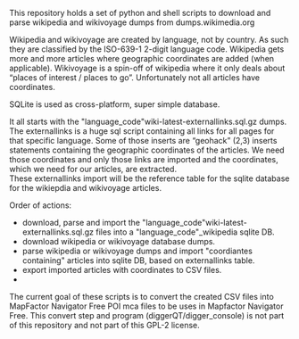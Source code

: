 This repository holds a set of python and shell scripts to download and parse wikipedia and wikivoyage dumps from dumps.wikimedia.org

Wikipedia and wikivoyage are created by language, not by country. As such they are classified by the ISO-639-1 2-digit language code.
Wikipedia gets more and more articles where geographic coordinates are added (when applicable). Wikivoyage is a spin-off of wikipedia where it only deals about “places of interest / places to go”. Unfortunately not all articles have coordinates.

SQLite is used as cross-platform, super simple database.

It all starts with the "language_code"wiki-latest-externallinks.sql.gz dumps.
The externallinks is a huge sql script containing all links for all pages for that specific language.
Some of those inserts are “geohack” (2,3) inserts statements containing the geographic coordinates of the articles. We need those coordinates and only those links are imported and the coordinates, which we need for our articles, are extracted.  
These externallinks import will be the reference table for the sqlite database for the wikiepdia and wikivoyage articles.


Order of actions:
  - download, parse and import the "language_code"wiki-latest-externallinks.sql.gz  files into a "language_code"_wikipedia sqlite DB.
  - download wikipedia or wikivoyage database dumps.
  - parse wikipedia or wikivoyage dumps and import "coordiantes containing" articles into sqlite DB, based on externallinks table.
  - export imported articles with coordinates to CSV files.
  - 
  

The current goal of these scripts is to convert the created CSV files into MapFactor Navigator Free POI mca files to be uses in Mapfactor Navigator Free. 
This convert step and program (diggerQT/digger_console) is not part of this repository and not part of this GPL-2 license.
